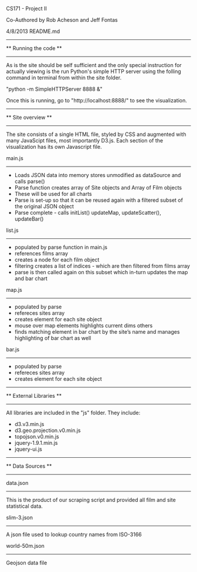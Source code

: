 CS171 - Project II

Co-Authored by
Rob Acheson and Jeff Fontas

4/8/2013
README.md

**********************
** Running the code **
**********************
As is the site should be self sufficient and the only special instruction for actually viewing is the run Python's simple HTTP server using the folling command in terminal from within the site folder.

"python -m SimpleHTTPServer 8888 &"

Once this is running, go to "http://localhost:8888/" to see the visualization.

*******************
** Site overview **
*******************
The site consists of a single HTML file, styled by CSS and augmented with many JavaScipt files, most importantly D3.js.  Each section of the visualization has its own Javascript file. 

main.js
*******
 - Loads JSON data into memory stores unmodified as dataSource  and calls parse()
 - Parse function creates array of Site objects and Array of Film objects
 - These will be used for all charts
 - Parse is set-up so that it can be reused again with a filtered subset of the original JSON object
 - Parse complete - calls initList() updateMap, updateScatter(), updateBar()

list.js
*******
 - populated by parse function in main.js
 - references films array
 - creates a node for each film object
 - filtering creates a list of indices - which are then filtered from films array
 - parse is then called again on this subset which in-turn updates the map and bar chart

map.js
******
 - populated by parse
 - refereces sites array
 - creates element for each site object
 - mouse over map elements highlights current dims others
 - finds matching element in bar chart by the site’s name and manages highlighting of bar chart as well

bar.js
******
 - populated by parse
 - refereces sites array
 - creates element for each site object

*************************
** External Libraries  **
*************************
All libraries are included in the "js" folder.  They include:
- d3.v3.min.js			
- d3.geo.projection.v0.min.js	
- topojson.v0.min.js
- jquery-1.9.1.min.js		
- jquery-ui.js	

******************
** Data Sources **
******************		

data.json
*********	
This is the product of our scraping script and provided all film and site statistical data.

slim-3.json	
***********
A json file used to lookup country names from ISO-3166

world-50m.json
**************
Geojson data file 
